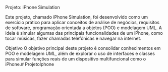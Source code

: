 

Projeto: iPhone Simulation

Este projeto, chamado iPhone Simulation, foi desenvolvido como um exercício prático para aplicar conceitos de análise de negócios, requisitos de software, programação orientada a objetos (POO) e modelagem UML. A ideia é simular algumas das principais funcionalidades de um iPhone, como tocar músicas, fazer chamadas telefônicas e navegar na internet.

Objetivo
O objetivo principal deste projeto é consolidar conhecimentos em POO e modelagem UML, além de explorar o uso de interfaces e classes para simular funções reais de um dispositivo multifuncional como o iPhone.# ProjetoIphone
